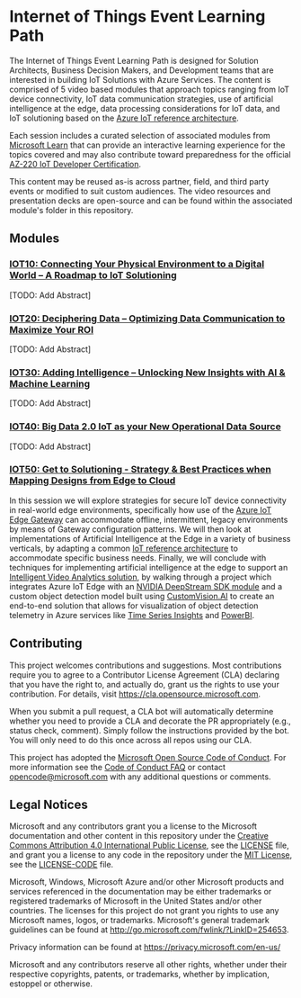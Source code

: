 # Internet of Things Event Learning Path

The Internet of Things Event Learning Path is designed for Solution Architects, Business Decision Makers, and Development teams that are interested in building IoT Solutions with Azure Services.  The content is comprised of 5 video based modules that approach topics ranging from IoT device connectivity, IoT data communication strategies, use of artificial intelligence at the edge, data processing considerations for IoT data, and IoT solutioning based on the [Azure IoT reference architecture](https://docs.microsoft.com/en-us/azure/architecture/reference-architectures/iot?WT.mc_id=sciot-video-cxa).  

Each session includes a curated selection of associated modules from [Microsoft Learn](http://microsoft.com/learn?WT.mc_id=sciot-video-cxa) that can provide an interactive learning experience for the topics covered and may also contribute toward preparedness for the official [AZ-220 IoT Developer Certification](https://docs.microsoft.com/en-us/learn/certifications/exams/az-220?WT.mc_id=sciot-certification-cxa). 

This content may be reused as-is across partner, field, and third party events or modified to suit custom audiences. The video resources and presentation decks are open-source and can be found within the associated module's folder in this repository.  

## Modules

### [**IOT10**: Connecting Your Physical Environment to a Digital World – A Roadmap to IoT Solutioning](./iot10/README.md)

[TODO: Add Abstract]

### [**IOT20**: Deciphering Data – Optimizing Data Communication to Maximize Your ROI](./iot20/README.md)

[TODO: Add Abstract]

### [**IOT30**: Adding Intelligence – Unlocking New Insights with AI & Machine Learning​](./iot30/README.md)

[TODO: Add Abstract]

### [**IOT40**: Big Data 2.0 IoT as your New Operational Data Source](./iot40/README.md)

[TODO: Add Abstract]

### [**IOT50**: Get to Solutioning - Strategy & Best Practices when Mapping Designs from Edge to Cloud](./iot50/README.md)

In this session we will explore strategies for secure IoT device connectivity in real-world edge environments, specifically how use of the [Azure IoT Edge Gateway](https://docs.microsoft.com/en-us/azure/iot-edge/iot-edge-as-gateway?WT.mc_id=sciot-video-cxa) can accommodate offline, intermittent, legacy environments by means of Gateway configuration patterns.  We will then look at implementations of Artificial Intelligence at the Edge in a variety of business verticals, by adapting a common [IoT reference architecture](https://docs.microsoft.com/en-us/azure/architecture/reference-architectures/iot?WT.mc_id=sciot-video-cxa) to accommodate specific business needs.  Finally, we will conclude with techniques for implementing artificial intelligence at the edge to support an [Intelligent Video Analytics solution](http://aka.ms/iot50/intelligentvideo), by walking through a project which integrates Azure IoT Edge with an [NVIDIA DeepStream SDK module](https://azuremarketplace.microsoft.com/en-us/marketplace/apps/nvidia.deepstream-iot?WT.mc_id=sciot-video-cxa) and a custom object detection model built using [CustomVision.AI](https://www.customvision.ai/?WT.mc_id=sciot-video-cxa) to create an end-to-end solution that allows for visualization of object detection telemetry in Azure services like [Time Series Insights](https://docs.microsoft.com/en-us/azure/time-series-insights/?WT.mc_id=sciot-video-cxa) and [PowerBI](https://docs.microsoft.com/en-us/power-bi/?WT.mc_id=sciot-video-cxa).

## Contributing

This project welcomes contributions and suggestions.  Most contributions require you to agree to a
Contributor License Agreement (CLA) declaring that you have the right to, and actually do, grant us
the rights to use your contribution. For details, visit https://cla.opensource.microsoft.com.

When you submit a pull request, a CLA bot will automatically determine whether you need to provide
a CLA and decorate the PR appropriately (e.g., status check, comment). Simply follow the instructions
provided by the bot. You will only need to do this once across all repos using our CLA.

This project has adopted the [Microsoft Open Source Code of Conduct](https://opensource.microsoft.com/codeofconduct/).
For more information see the [Code of Conduct FAQ](https://opensource.microsoft.com/codeofconduct/faq/) or
contact [opencode@microsoft.com](mailto:opencode@microsoft.com) with any additional questions or comments.

## Legal Notices

Microsoft and any contributors grant you a license to the Microsoft documentation and other content
in this repository under the [Creative Commons Attribution 4.0 International Public License](https://creativecommons.org/licenses/by/4.0/legalcode),
see the [LICENSE](LICENSE) file, and grant you a license to any code in the repository under the [MIT License](https://opensource.org/licenses/MIT), see the
[LICENSE-CODE](LICENSE-CODE) file.

Microsoft, Windows, Microsoft Azure and/or other Microsoft products and services referenced in the documentation
may be either trademarks or registered trademarks of Microsoft in the United States and/or other countries.
The licenses for this project do not grant you rights to use any Microsoft names, logos, or trademarks.
Microsoft's general trademark guidelines can be found at http://go.microsoft.com/fwlink/?LinkID=254653.

Privacy information can be found at https://privacy.microsoft.com/en-us/

Microsoft and any contributors reserve all other rights, whether under their respective copyrights, patents,
or trademarks, whether by implication, estoppel or otherwise.
